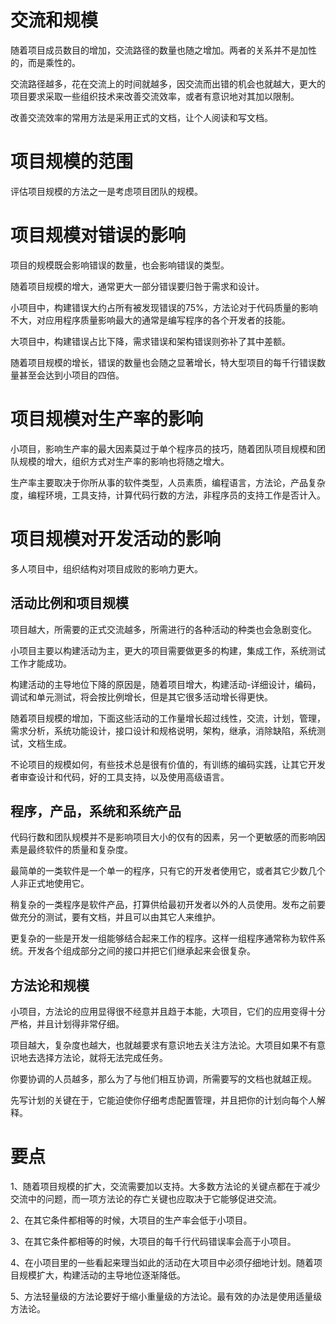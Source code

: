 # 交流和规模

随着项目成员数目的增加，交流路径的数量也随之增加。两者的关系并不是加性的，而是乘性的。

交流路径越多，花在交流上的时间就越多，因交流而出错的机会也就越大，更大的项目要求采取一些组织技术来改善交流效率，或者有意识地对其加以限制。

改善交流效率的常用方法是采用正式的文档，让个人阅读和写文档。

# 项目规模的范围

评估项目规模的方法之一是考虑项目团队的规模。

# 项目规模对错误的影响

项目的规模既会影响错误的数量，也会影响错误的类型。

随着项目规模的增大，通常更大一部分错误要归咎于需求和设计。

小项目中，构建错误大约占所有被发现错误的75%，方法论对于代码质量的影响不大，对应用程序质量影响最大的通常是编写程序的各个开发者的技能。

大项目中，构建错误占比下降，需求错误和架构错误则弥补了其中差额。

随着项目规模的增长，错误的数量也会随之显著增长，特大型项目的每千行错误数量甚至会达到小项目的四倍。

# 项目规模对生产率的影响

小项目，影响生产率的最大因素莫过于单个程序员的技巧，随着团队项目规模和团队规模的增大，组织方式对生产率的影响也将随之增大。

生产率主要取决于你所从事的软件类型，人员素质，编程语言，方法论，产品复杂度，编程环境，工具支持，计算代码行数的方法，非程序员的支持工作是否计入。

# 项目规模对开发活动的影响

多人项目中，组织结构对项目成败的影响力更大。

## 活动比例和项目规模

项目越大，所需要的正式交流越多，所需进行的各种活动的种类也会急剧变化。

小项目主要以构建活动为主，更大的项目需要做更多的构建，集成工作，系统测试工作才能成功。

构建活动的主导地位下降的原因是，随着项目增大，构建活动-详细设计，编码，调试和单元测试，将会按比例增长，但是其它很多活动增长得更快。

随着项目规模的增加，下面这些活动的工作量增长超过线性，交流，计划，管理，需求分析，系统功能设计，接口设计和规格说明，架构，继承，消除缺陷，系统测试，文档生成。

不论项目的规模如何，有些技术总是很有价值的，有训练的编码实践，让其它开发者审查设计和代码，好的工具支持，以及使用高级语言。

## 程序，产品，系统和系统产品

代码行数和团队规模并不是影响项目大小的仅有的因素，另一个更敏感的而影响因素是最终软件的质量和复杂度。

最简单的一类软件是一个单一的程序，只有它的开发者使用它，或者其它少数几个人非正式地使用它。

稍复杂的一类程序是软件产品，打算供给最初开发者以外的人员使用。发布之前要做充分的测试，要有文档，并且可以由其它人来维护。

更复杂的一些是开发一组能够结合起来工作的程序。这样一组程序通常称为软件系统。开发各个组成部分之间的接口并把它们继承起来会很复杂。

## 方法论和规模

小项目，方法论的应用显得很不经意并且趋于本能，大项目，它们的应用变得十分严格，并且计划得非常仔细。

项目越大，复杂度也越大，也就越要求有意识地去关注方法论。大项目如果不有意识地去选择方法论，就将无法完成任务。

你要协调的人员越多，那么为了与他们相互协调，所需要写的文档也就越正规。

先写计划的关键在于，它能迫使你仔细考虑配置管理，并且把你的计划向每个人解释。

# 要点

1、随着项目规模的扩大，交流需要加以支持。大多数方法论的关键点都在于减少交流中的问题，而一项方法论的存亡关键也应取决于它能够促进交流。

2、在其它条件都相等的时候，大项目的生产率会低于小项目。

3、在其它条件都相等的时候，大项目的每千行代码错误率会高于小项目。

4、在小项目里的一些看起来理当如此的活动在大项目中必须仔细地计划。随着项目规模扩大，构建活动的主导地位逐渐降低。

5、方法轻量级的方法论要好于缩小重量级的方法论。最有效的办法是使用适量级方法论。






